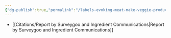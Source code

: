 ```yaml
---
{"dg-publish":true,"permalink":"/labels-evoking-meat-make-veggie-products-more-appealing-to-onmis-and-veggies-but-less-appealing-to-vegans/","tags":["consumer_attitudes","alternative_proteins","labelling","plant_based_alternative_proteins"],"created":"2025-10-23T17:42:44.040+01:00","updated":"2025-10-23T18:06:08.688+01:00"}
---
```


- [[Citations/Report by Surveygoo and Ingredient Communications\|Report by Surveygoo and Ingredient Communications]]